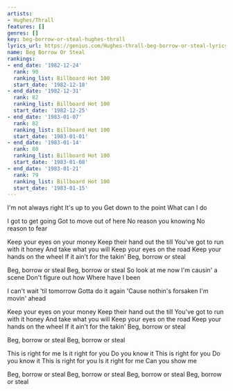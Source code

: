 ```yaml
---
artists:
- Hughes/Thrall
features: []
genres: []
key: beg-borrow-or-steal-hughes-thrall
lyrics_url: https://genius.com/Hughes-thrall-beg-borrow-or-steal-lyrics
name: Beg Borrow Or Steal
rankings:
- end_date: '1982-12-24'
  rank: 90
  ranking_list: Billboard Hot 100
  start_date: '1982-12-18'
- end_date: '1982-12-31'
  rank: 82
  ranking_list: Billboard Hot 100
  start_date: '1982-12-25'
- end_date: '1983-01-07'
  rank: 82
  ranking_list: Billboard Hot 100
  start_date: '1983-01-01'
- end_date: '1983-01-14'
  rank: 80
  ranking_list: Billboard Hot 100
  start_date: '1983-01-08'
- end_date: '1983-01-21'
  rank: 79
  ranking_list: Billboard Hot 100
  start_date: '1983-01-15'
---
```

I'm not always right
It's up to you
Get down to the point
What can I do

I got to get going
Got to move out of here
No reason you knowing
No reason to fear

Keep your eyes on your money
Keep their hand out the till
You've got to run with it honey
And take what you will
Keep your eyes on the road
Keep your hands on the wheel
If it ain't for the takin'
Beg, borrow or steal

Beg, borrow or steal
Beg, borrow or steal
So look at me now
I'm causin' a scene
Don't figure out how
Where have I been

I can't wait 'til tomorrow
Gotta do it again
'Cause nothin's forsaken
I'm movin' ahead

Keep your eyes on your money
Keep their hand out the till
You've got to run with it honey
And take what you will
Keep your eyes on the road
Keep your hands on the wheel
If it ain't for the takin'
Beg, borrow or steal

Beg, borrow or steal
Beg, borrow or steal

This is right for me
Is it right for you
Do you know it
This is right for you
Do you know it
This is right for you
Is it right for me
Can you show me

Beg, borrow or steal
Beg, borrow or steal
Beg, borrow or steal
Beg, borrow or steal
